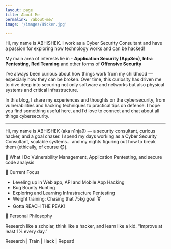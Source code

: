 ```yaml
---
layout: page
title: About Me
permalink: /about-me/
image: '/images/H9cker.jpg'

---
```


Hi, my name is ABHISHEK. I work as a Cyber Security Consultant and have a passion for exploring how technology works and can be hacked! 

My main area of interests lie in - <b>Application Security (AppSec), Infra Pentesting, Red Teaming</b> and other forms of <b>Offensive Security</b> 

I’ve always been curious about how things work from my childhood —especially how they can be broken. Over time, this curiosity has driven me to dive deep into securing not only software and networks but also physical systems and critical infrastructure.

In this blog, I share my experiences and thoughts on the cybersecurity, from vulnerabilities and hacking techniques to practical tips on defense. I hope you find something useful here, and I’d love to connect and chat about all things cybersecurity.

---

Hi, my name is ABHISHEK (aka n1nja9) — a security consultant, curious hacker, and a goal chaser. I spend my days working as a Cyber Security Consultant, scalable systems… and my nights figuring out how to break them (ethically, of course 😈).

🔐 What I Do
Vulnerability Management, Application Pentesting, and secure code analysis

📌 Current Focus
- Leveling up in Web app, API and Mobile App Hacking
- Bug Bounty Hunting
- Exploring and Learning Infrastructure Pentesting
- Weight training: Chasing that 75kg goal 🏋️
- Gotta REACH THE PEAK!

🧠 Personal Philosophy

Research like a scholar, think like a hacker, and learn like a kid.
“Improve at least 1% every day.”


Research | Train | Hack | Repeat!

